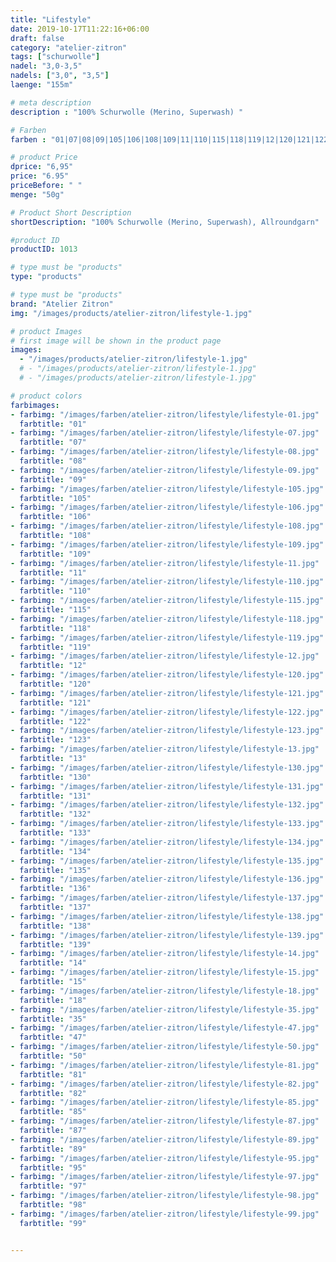 ```yaml
---
title: "Lifestyle"
date: 2019-10-17T11:22:16+06:00
draft: false
category: "atelier-zitron"
tags: ["schurwolle"]
nadel: "3,0-3,5" 
nadels: ["3,0", "3,5"] 
laenge: "155m"	

# meta description
description : "100% Schurwolle (Merino, Superwash) "

# Farben
farben : "01|07|08|09|105|106|108|109|11|110|115|118|119|12|120|121|122|123|13|130|131|132|133|134|135|136|137|138|139|14|15|18|35|47|50|81|82|85|87|89|95|97|98|99"

# product Price
dprice: "6,95"
price: "6.95"
priceBefore: " "
menge: "50g"

# Product Short Description
shortDescription: "100% Schurwolle (Merino, Superwash), Allroundgarn"

#product ID
productID: 1013

# type must be "products"
type: "products"

# type must be "products"
brand: "Atelier Zitron"
img: "/images/products/atelier-zitron/lifestyle-1.jpg"   

# product Images
# first image will be shown in the product page
images:
  - "/images/products/atelier-zitron/lifestyle-1.jpg"
  # - "/images/products/atelier-zitron/lifestyle-1.jpg"
  # - "/images/products/atelier-zitron/lifestyle-1.jpg"

# product colors
farbimages:
- farbimg: "/images/farben/atelier-zitron/lifestyle/lifestyle-01.jpg"	
  farbtitle: "01"
- farbimg: "/images/farben/atelier-zitron/lifestyle/lifestyle-07.jpg"	
  farbtitle: "07"
- farbimg: "/images/farben/atelier-zitron/lifestyle/lifestyle-08.jpg"	
  farbtitle: "08"
- farbimg: "/images/farben/atelier-zitron/lifestyle/lifestyle-09.jpg"	
  farbtitle: "09"
- farbimg: "/images/farben/atelier-zitron/lifestyle/lifestyle-105.jpg"	
  farbtitle: "105"
- farbimg: "/images/farben/atelier-zitron/lifestyle/lifestyle-106.jpg"	
  farbtitle: "106"
- farbimg: "/images/farben/atelier-zitron/lifestyle/lifestyle-108.jpg"	
  farbtitle: "108"
- farbimg: "/images/farben/atelier-zitron/lifestyle/lifestyle-109.jpg"	
  farbtitle: "109"
- farbimg: "/images/farben/atelier-zitron/lifestyle/lifestyle-11.jpg"	
  farbtitle: "11"
- farbimg: "/images/farben/atelier-zitron/lifestyle/lifestyle-110.jpg"	
  farbtitle: "110"
- farbimg: "/images/farben/atelier-zitron/lifestyle/lifestyle-115.jpg"	
  farbtitle: "115"
- farbimg: "/images/farben/atelier-zitron/lifestyle/lifestyle-118.jpg"	
  farbtitle: "118"
- farbimg: "/images/farben/atelier-zitron/lifestyle/lifestyle-119.jpg"	
  farbtitle: "119"
- farbimg: "/images/farben/atelier-zitron/lifestyle/lifestyle-12.jpg"	
  farbtitle: "12"
- farbimg: "/images/farben/atelier-zitron/lifestyle/lifestyle-120.jpg"	
  farbtitle: "120"
- farbimg: "/images/farben/atelier-zitron/lifestyle/lifestyle-121.jpg"	
  farbtitle: "121"
- farbimg: "/images/farben/atelier-zitron/lifestyle/lifestyle-122.jpg"	
  farbtitle: "122"
- farbimg: "/images/farben/atelier-zitron/lifestyle/lifestyle-123.jpg"	
  farbtitle: "123"
- farbimg: "/images/farben/atelier-zitron/lifestyle/lifestyle-13.jpg"	
  farbtitle: "13"
- farbimg: "/images/farben/atelier-zitron/lifestyle/lifestyle-130.jpg"	
  farbtitle: "130"
- farbimg: "/images/farben/atelier-zitron/lifestyle/lifestyle-131.jpg"	
  farbtitle: "131"
- farbimg: "/images/farben/atelier-zitron/lifestyle/lifestyle-132.jpg"	
  farbtitle: "132"
- farbimg: "/images/farben/atelier-zitron/lifestyle/lifestyle-133.jpg"	
  farbtitle: "133"
- farbimg: "/images/farben/atelier-zitron/lifestyle/lifestyle-134.jpg"	
  farbtitle: "134"
- farbimg: "/images/farben/atelier-zitron/lifestyle/lifestyle-135.jpg"	
  farbtitle: "135"
- farbimg: "/images/farben/atelier-zitron/lifestyle/lifestyle-136.jpg"	
  farbtitle: "136"
- farbimg: "/images/farben/atelier-zitron/lifestyle/lifestyle-137.jpg"	
  farbtitle: "137"
- farbimg: "/images/farben/atelier-zitron/lifestyle/lifestyle-138.jpg"	
  farbtitle: "138"
- farbimg: "/images/farben/atelier-zitron/lifestyle/lifestyle-139.jpg"	
  farbtitle: "139"
- farbimg: "/images/farben/atelier-zitron/lifestyle/lifestyle-14.jpg"	
  farbtitle: "14"
- farbimg: "/images/farben/atelier-zitron/lifestyle/lifestyle-15.jpg"	
  farbtitle: "15"
- farbimg: "/images/farben/atelier-zitron/lifestyle/lifestyle-18.jpg"	
  farbtitle: "18"
- farbimg: "/images/farben/atelier-zitron/lifestyle/lifestyle-35.jpg"	
  farbtitle: "35"
- farbimg: "/images/farben/atelier-zitron/lifestyle/lifestyle-47.jpg"	
  farbtitle: "47"
- farbimg: "/images/farben/atelier-zitron/lifestyle/lifestyle-50.jpg"	
  farbtitle: "50"
- farbimg: "/images/farben/atelier-zitron/lifestyle/lifestyle-81.jpg"	
  farbtitle: "81"
- farbimg: "/images/farben/atelier-zitron/lifestyle/lifestyle-82.jpg"	
  farbtitle: "82"
- farbimg: "/images/farben/atelier-zitron/lifestyle/lifestyle-85.jpg"	
  farbtitle: "85"
- farbimg: "/images/farben/atelier-zitron/lifestyle/lifestyle-87.jpg"	
  farbtitle: "87"
- farbimg: "/images/farben/atelier-zitron/lifestyle/lifestyle-89.jpg"	
  farbtitle: "89"
- farbimg: "/images/farben/atelier-zitron/lifestyle/lifestyle-95.jpg"	
  farbtitle: "95"
- farbimg: "/images/farben/atelier-zitron/lifestyle/lifestyle-97.jpg"	
  farbtitle: "97"
- farbimg: "/images/farben/atelier-zitron/lifestyle/lifestyle-98.jpg"	
  farbtitle: "98"
- farbimg: "/images/farben/atelier-zitron/lifestyle/lifestyle-99.jpg"	
  farbtitle: "99"


---
```



